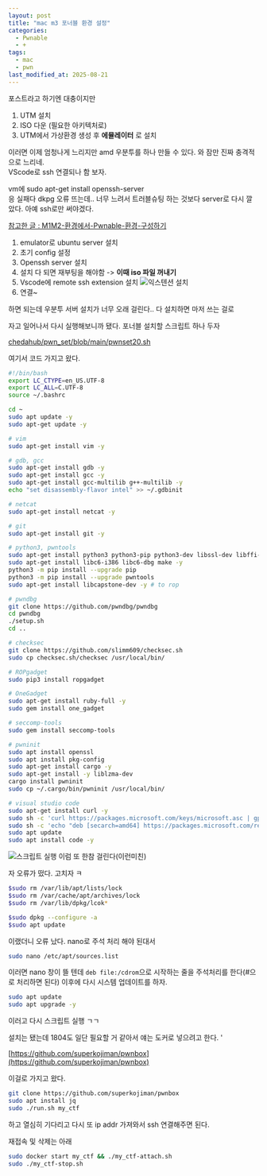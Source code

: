 ```yaml
---
layout: post
title: "mac m3 포너블 환경 설정"
categories:
  - Pwnable
  - +
tags:
  - mac
  - pwn
last_modified_at: 2025-08-21
---
```


포스트라고 하기엔 대충이지만 
1. UTM 설치 
2. ISO 다운 (필요한 아키텍처로) 
3. UTM에서 가상환경 생성 후 **에뮬레이터** 로 설치

이러면 이제 엄청나게 느리지만 amd 우분투를 하나 만들 수 있다.
와 잠만 진짜 충격적으로 느리네.  
VScode로 ssh 연결되나 함 보자. 

vm에 sudo apt-get install openssh-server <br>
응 실패다 dkpg 오류 뜨는데.. 너무 느려서 트러블슈팅 하는 것보다 server로 다시 깔았다. 아예 ssh로만 써야겠다. 

[참고한 글 : M1M2-환경에서-Pwnable-환경-구성하기](https://rasser.tistory.com/entry/M1M2-환경에서-Pwnable-환경-구성하기)

1. emulator로 ubuntu server 설치 
2. 초기 config 설정 
3. Openssh server 설치 
4. 설치 다 되면 재부팅을 해야함 -> **이때 iso 파일 꺼내기** 
5. Vscode에 remote ssh extension 설치 
![익스텐션 설치](../../../assets/images/250822_02.png)
6. 연결~

하면 되는데 우분투 서버 설치가 너무 오래 걸린다.. 
다 설치하면 마저 쓰는 걸로 

자고 일어나서 다시 실행해보니까 됐다. 포너블 설치할 스크립트 하나 두자

[chedahub/pwn_set/blob/main/pwnset20.sh](https://github.com/chedahub/pwn_set/blob/main/pwnset20.sh)

여기서 코드 가지고 왔다. 
```sh
#!/bin/bash
export LC_CTYPE=en_US.UTF-8
export LC_ALL=C.UTF-8
source ~/.bashrc

cd ~
sudo apt update -y
sudo apt-get update -y

# vim
sudo apt-get install vim -y

# gdb, gcc
sudo apt-get install gdb -y
sudo apt-get install gcc -y
sudo apt-get install gcc-multilib g++-multilib -y
echo "set disassembly-flavor intel" >> ~/.gdbinit

# netcat
sudo apt-get install netcat -y

# git
sudo apt-get install git -y

# python3, pwntools
sudo apt-get install python3 python3-pip python3-dev libssl-dev libffi-dev build-essential -y
sudo apt-get install libc6-i386 libc6-dbg make -y
python3 -m pip install --upgrade pip
python3 -m pip install --upgrade pwntools
sudo apt-get install libcapstone-dev -y # to rop

# pwndbg
git clone https://github.com/pwndbg/pwndbg
cd pwndbg
./setup.sh
cd ..

# checksec
git clone https://github.com/slimm609/checksec.sh
sudo cp checksec.sh/checksec /usr/local/bin/

# ROPgadget
sudo pip3 install ropgadget

# OneGadget
sudo apt-get install ruby-full -y
sudo gem install one_gadget

# seccomp-tools
sudo gem install seccomp-tools

# pwninit
sudo apt install openssl
sudo apt install pkg-config
sudo apt-get install cargo -y
sudo apt-get install -y liblzma-dev
cargo install pwninit
sudo cp ~/.cargo/bin/pwninit /usr/local/bin/

# visual studio code
sudo apt-get install curl -y
sudo sh -c 'curl https://packages.microsoft.com/keys/microsoft.asc | gpg --dearmor > /etc/apt/trusted.gpg.d/microsoft.gpg'
sudo sh -c 'echo "deb [secarch=amd64] https://packages.microsoft.com/repos/vscode stable main" > /etc/apt/sources.list.d/vscode.list'
sudo apt update
sudo apt install code -y
```
![스크립트 실행](../../../assets/images/250823_01.png)
이럼 또 한참 걸린다(이런미친) 

자 오류가 떴다. 고치자 ㅋ 

```bash
$sudo rm /var/lib/apt/lists/lock
$sudo rm /var/cache/apt/archives/lock
$sudo rm /var/lib/dpkg/lcok*

$sudo dpkg --configure -a
$sudo apt update
```

이랬더니 오류 났다. nano로 주석 처리 해야 된대서 

```bash 
sudo nano /etc/apt/sources.list
```

이러면 nano 창이 뜰 텐데 `deb file:/cdrom`으로 시작하는 줄을 주석처리를 한다(#으로 처리하면 된다) 이후에 다시 시스템 업데이트를 하자. 

```bash 
sudo apt update
sudo apt upgrade -y
```

이러고 다시 스크립트 실행 ㄱㄱ 


설치는 됐는데 1804도 일단 필요할 거 같아서 얘는 도커로 넣으려고 한다. '

[https://github.com/superkojiman/pwnbox](https://github.com/superkojiman/pwnbox)

이걸로 가지고 왔다. 

```bash
git clone https://github.com/superkojiman/pwnbox
sudo apt install jq 
sudo ./run.sh my_ctf
```

하고 열심히 기다리고 다시 또 ip addr 가져와서 ssh 연결해주면 된다. 

재접속 및 삭제는 아래 

```bash 
sudo docker start my_ctf && ./my_ctf-attach.sh
sudo ./my_ctf-stop.sh
```
